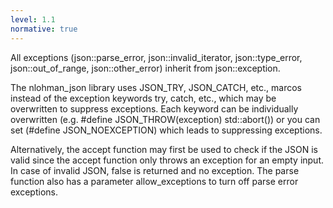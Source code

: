 ```yaml
---
level: 1.1
normative: true
---
```


All exceptions (json::parse_error, json::invalid_iterator, json::type_error, json::out_of_range, json::other_error) inherit from json::exception. 

The nlohman_json library uses JSON_TRY, JSON_CATCH, etc.,  marcos instead of the exception keywords try, catch, etc., which may be overwritten to suppress exceptions. Each keyword can be individually overwritten (e.g. #define JSON_THROW(exception) std::abort()) or you can set (#define JSON_NOEXCEPTION) which leads to suppressing exceptions.

Alternatively, the accept function may first be used to check if the JSON is valid since the accept function only throws an exception for an empty input. In case of invalid JSON, false is returned and no exception. The parse function also has a parameter allow_exceptions to turn off parse error exceptions.
